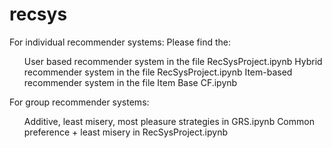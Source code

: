 # recsys
For individual recommender systems:
Please find the:
   <ol>
   User based recommender system in the file RecSysProject.ipynb
   Hybrid recommender system in the file RecSysProject.ipynb
   Item-based recommender system in the file Item Base CF.ipynb
   </ol>
For group recommender systems:
   <ol>
   Additive, least misery, most pleasure strategies in GRS.ipynb
   Common preference + least misery in RecSysProject.ipynb
   </ol>
